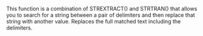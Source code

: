 ﻿This function is a combination of STREXTRACT() and STRTRAN() that allows you to search for a string between a pair of delimiters and then replace that string with another value. Replaces the full matched text including the delimiters.
